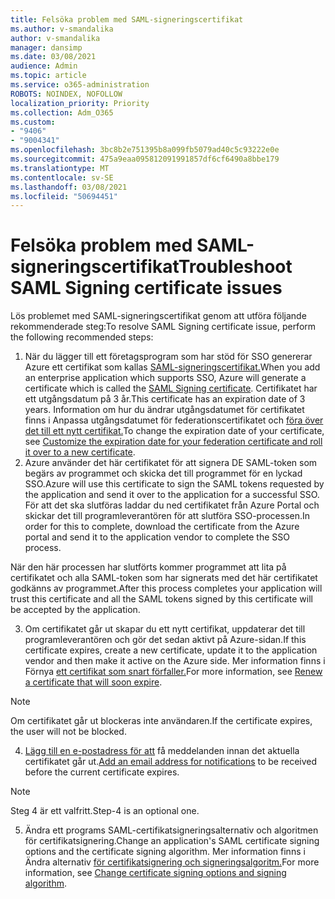 ```yaml
---
title: Felsöka problem med SAML-signeringscertifikat
ms.author: v-smandalika
author: v-smandalika
manager: dansimp
ms.date: 03/08/2021
audience: Admin
ms.topic: article
ms.service: o365-administration
ROBOTS: NOINDEX, NOFOLLOW
localization_priority: Priority
ms.collection: Adm_O365
ms.custom:
- "9406"
- "9004341"
ms.openlocfilehash: 3bc8b2e751395b8a099fb5079ad40c5c93222e0e
ms.sourcegitcommit: 475a9eaa095812091991857df6cf6490a8bbe179
ms.translationtype: MT
ms.contentlocale: sv-SE
ms.lasthandoff: 03/08/2021
ms.locfileid: "50694451"
---
```

# <a name="troubleshoot-saml-signing-certificate-issues"></a><span data-ttu-id="06ba2-102">Felsöka problem med SAML-signeringscertifikat</span><span class="sxs-lookup"><span data-stu-id="06ba2-102">Troubleshoot SAML Signing certificate issues</span></span>

<span data-ttu-id="06ba2-103">Lös problemet med SAML-signeringscertifikat genom att utföra följande rekommenderade steg:</span><span class="sxs-lookup"><span data-stu-id="06ba2-103">To resolve SAML Signing certificate issue, perform the following recommended steps:</span></span>

1. <span data-ttu-id="06ba2-104">När du lägger till ett företagsprogram som har stöd för SSO genererar Azure ett certifikat som kallas [SAML-signeringscertifikat.](https://docs.microsoft.com/azure/active-directory/manage-apps/manage-certificates-for-federated-single-sign-on#auto-generated-certificate-for-gallery-and-non-gallery-applications)</span><span class="sxs-lookup"><span data-stu-id="06ba2-104">When you add an enterprise application which supports SSO, Azure will generate a certificate which is called the [SAML Signing certificate](https://docs.microsoft.com/azure/active-directory/manage-apps/manage-certificates-for-federated-single-sign-on#auto-generated-certificate-for-gallery-and-non-gallery-applications).</span></span> <span data-ttu-id="06ba2-105">Certifikatet har ett utgångsdatum på 3 år.</span><span class="sxs-lookup"><span data-stu-id="06ba2-105">This certificate has an expiration date of 3 years.</span></span> <span data-ttu-id="06ba2-106">Information om hur du ändrar utgångsdatumet för certifikatet finns i Anpassa utgångsdatumet för federationscertifikatet och [föra över det till ett nytt certifikat.](https://docs.microsoft.com/azure/active-directory/manage-apps/manage-certificates-for-federated-single-sign-on#customize-the-expiration-date-for-your-federation-certificate-and-roll-it-over-to-a-new-certificate)</span><span class="sxs-lookup"><span data-stu-id="06ba2-106">To change the expiration date of your certificate, see [Customize the expiration date for your federation certificate and roll it over to a new certificate](https://docs.microsoft.com/azure/active-directory/manage-apps/manage-certificates-for-federated-single-sign-on#customize-the-expiration-date-for-your-federation-certificate-and-roll-it-over-to-a-new-certificate).</span></span>
2. <span data-ttu-id="06ba2-107">Azure använder det här certifikatet för att signera DE SAML-token som begärs av programmet och skicka det till programmet för en lyckad SSO.</span><span class="sxs-lookup"><span data-stu-id="06ba2-107">Azure will use this certificate to sign the SAML tokens requested by the application and send it over to the application for a successful SSO.</span></span> <span data-ttu-id="06ba2-108">För att det ska slutföras laddar du ned certifikatet från Azure Portal och skickar det till programleverantören för att slutföra SSO-processen.</span><span class="sxs-lookup"><span data-stu-id="06ba2-108">In order for this to complete, download the certificate from the Azure portal and send it to the application vendor to complete the SSO process.</span></span>

<span data-ttu-id="06ba2-109">När den här processen har slutförts kommer programmet att lita på certifikatet och alla SAML-token som har signerats med det här certifikatet godkänns av programmet.</span><span class="sxs-lookup"><span data-stu-id="06ba2-109">After this process completes your application will trust this certificate and all the SAML tokens signed by this certificate will be accepted by the application.</span></span>

3. <span data-ttu-id="06ba2-110">Om certifikatet går ut skapar du ett nytt certifikat, uppdaterar det till programleverantören och gör det sedan aktivt på Azure-sidan.</span><span class="sxs-lookup"><span data-stu-id="06ba2-110">If this certificate expires, create a new certificate, update it to the application vendor and then make it active on the Azure side.</span></span> <span data-ttu-id="06ba2-111">Mer information finns i Förnya [ett certifikat som snart förfaller.](https://docs.microsoft.com/azure/active-directory/manage-apps/manage-certificates-for-federated-single-sign-on#renew-a-certificate-that-will-soon-expire)</span><span class="sxs-lookup"><span data-stu-id="06ba2-111">For more information, see [Renew a certificate that will soon expire](https://docs.microsoft.com/azure/active-directory/manage-apps/manage-certificates-for-federated-single-sign-on#renew-a-certificate-that-will-soon-expire).</span></span>

> [!NOTE]
> <span data-ttu-id="06ba2-112">Om certifikatet går ut blockeras inte användaren.</span><span class="sxs-lookup"><span data-stu-id="06ba2-112">If the certificate expires, the user will not be blocked.</span></span>

4. <span data-ttu-id="06ba2-113">[Lägg till en e-postadress för att](https://docs.microsoft.com/azure/active-directory/manage-apps/manage-certificates-for-federated-single-sign-on#add-email-notification-addresses-for-certificate-expiration) få meddelanden innan det aktuella certifikatet går ut.</span><span class="sxs-lookup"><span data-stu-id="06ba2-113">[Add an email address for notifications](https://docs.microsoft.com/azure/active-directory/manage-apps/manage-certificates-for-federated-single-sign-on#add-email-notification-addresses-for-certificate-expiration) to be received before the current certificate expires.</span></span>

> [!NOTE]
> <span data-ttu-id="06ba2-114">Steg 4 är ett valfritt.</span><span class="sxs-lookup"><span data-stu-id="06ba2-114">Step-4 is an optional one.</span></span>

5. <span data-ttu-id="06ba2-115">Ändra ett programs SAML-certifikatsigneringsalternativ och algoritmen för certifikatsignering.</span><span class="sxs-lookup"><span data-stu-id="06ba2-115">Change an application's SAML certificate signing options and the certificate signing algorithm.</span></span> <span data-ttu-id="06ba2-116">Mer information finns i Ändra alternativ [för certifikatsignering och signeringsalgoritm.](https://docs.microsoft.com/azure/active-directory/manage-apps/certificate-signing-options)</span><span class="sxs-lookup"><span data-stu-id="06ba2-116">For more information, see [Change certificate signing options and signing algorithm](https://docs.microsoft.com/azure/active-directory/manage-apps/certificate-signing-options).</span></span>

